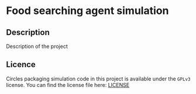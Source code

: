 # Food searching agent simulation
## Description
Description of the project

## Licence
Circles packaging simulation code in this project is available under the `GPLv3` license. You can find the license file here: [LICENSE](/LICENSE)
